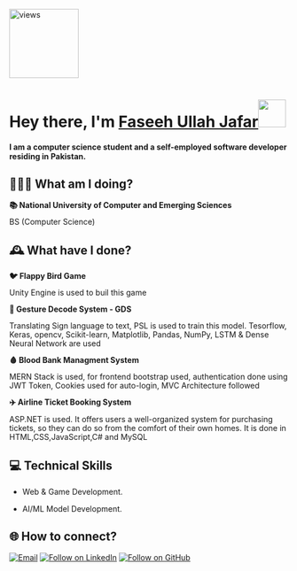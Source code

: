 <a href="https://github.com/faseehullahjafar"><img alt="views" title="Github views" src="https://komarev.com/ghpvc/?username=faseehullahjafar&style=flat-square" width="125"/></a>

<h1 align="left">Hey there, I'm <a href="https://www.linkedin.com/in/faseeh-ullah-jafar-6a7518239/">Faseeh Ullah Jafar</a><img src="https://media.giphy.com/media/hvRJCLFzcasrR4ia7z/giphy.gif" width="50">

#### I am a computer science student and a self-employed software developer residing in Pakistan.

## 🧑🏽‍💻 What am I doing?

<div style="line-height: 1.15">
    <b>📚 National University of Computer and Emerging Sciences</b>
    <p>BS (Computer Science)</p>
</div>

## 🕰 What have I done?

<div style="line-height: 1.15">
    <b>🐦 Flappy Bird Game</b>
    <p>Unity Engine is used to buil this game</p>
</div>
    
<div style="line-height: 1.15">
    <b>🤟 Gesture Decode System - GDS</b>
    <p>Translating Sign language to text, PSL is used to train this model. Tesorflow, Keras, opencv, Scikit-learn, Matplotlib, Pandas, NumPy, LSTM & Dense Neural Network are used</p>
</div>

<div style="line-height: 1.15">
    <b>🩸 Blood Bank Managment System</b>
    <p>MERN Stack is used, for frontend bootstrap used, authentication done using JWT Token, Cookies used for auto-login, MVC Architecture followed</p>
</div>

<div style="line-height: 1.15">
    <b>✈️ Airline Ticket Booking System</b>
    <p>ASP.NET is used. It offers users a well-organized system for purchasing tickets, so they can do so from the comfort of their own homes. It is done in HTML,CSS,JavaScript,C# and MySQL</p>
</div>
    
## 💻 Technical Skills

- Web & Game Development.

- AI/ML Model Development.

<h2 align="left">🌐 How to connect?</h2>
<p align="left">
  <a href="mailto:fashne738@gmail.com"><img title="Email" src="https://img.shields.io/badge/Gmail-D14836?style=for-the-badge&logo=gmail&logoColor=white"/></a>
  <a href="https://www.linkedin.com/in/faseeh-ullah-jafar-6a7518239/"><img title="Follow on LinkedIn" src="https://img.shields.io/badge/LinkedIn-0077B5?style=for-the-badge&logo=linkedin&logoColor=white"/></a>
  <a href="https://github.com/FaseehUllahJafar"><img title="Follow on GitHub" src="https://img.shields.io/badge/GitHub-100000?style=for-the-badge&logo=github&logoColor=white"/></a>
</p>


